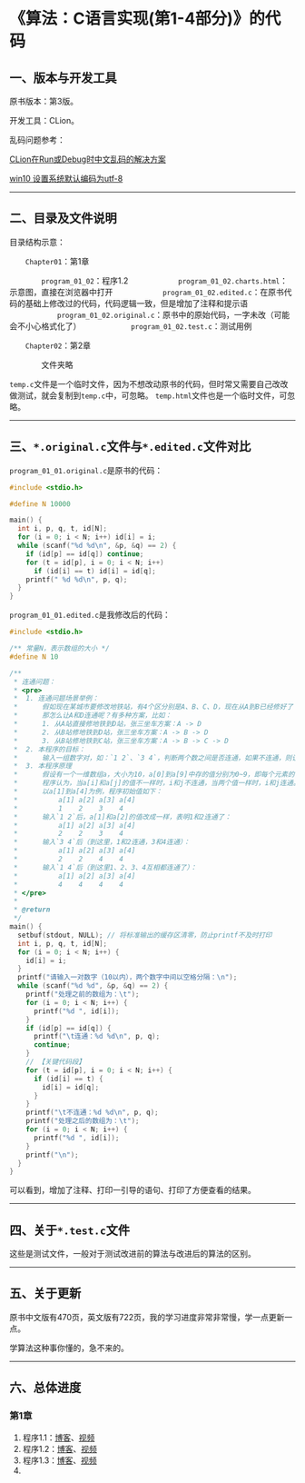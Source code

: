 # 《算法：C语言实现(第1-4部分)》的代码



## 一、版本与开发工具

原书版本：第3版。

开发工具：CLion。

乱码问题参考：

[CLion在Run或Debug时中文乱码的解决方案](https://cloud.tencent.com/developer/article/1858478)

[win10 设置系统默认编码为utf-8](https://jingyan.baidu.com/article/25648fc1471e6a9191fd002e.html)

***

## 二、目录及文件说明

目录结构示意：

&emsp;&emsp;`Chapter01`：第1章

&emsp;&emsp;&emsp;&emsp;`program_01_02`：程序1.2
&emsp;&emsp;&emsp;&emsp;&emsp;&emsp;`program_01_02.charts.html`：示意图，直接在浏览器中打开
&emsp;&emsp;&emsp;&emsp;&emsp;&emsp;`program_01_02.edited.c`：在原书代码的基础上修改过的代码，代码逻辑一致，但是增加了注释和提示语
&emsp;&emsp;&emsp;&emsp;&emsp;&emsp;`program_01_02.original.c`：原书中的原始代码，一字未改（可能会不小心格式化了）
&emsp;&emsp;&emsp;&emsp;&emsp;&emsp;`program_01_02.test.c`：测试用例

&emsp;&emsp;`Chapter02`：第2章

&emsp;&emsp;&emsp;&emsp;文件夹略

`temp.c`文件是一个临时文件，因为不想改动原书的代码，但时常又需要自己改改做测试，就会复制到`temp.c`中，可忽略。
`temp.html`文件也是一个临时文件，可忽略。

***

## 三、`*.original.c`文件与`*.edited.c`文件对比

`program_01_01.original.c`是原书的代码：

```c
#include <stdio.h>

#define N 10000

main() {
  int i, p, q, t, id[N];
  for (i = 0; i < N; i++) id[i] = i;
  while (scanf("%d %d\n", &p, &q) == 2) {
    if (id[p] == id[q]) continue;
    for (t = id[p], i = 0; i < N; i++)
      if (id[i] == t) id[i] = id[q];
    printf(" %d %d\n", p, q);
  }
}
```

`program_01_01.edited.c`是我修改后的代码：

```c
#include <stdio.h>

/** 常量N，表示数组的大小 */
#define N 10

/**
 * 连通问题：
 * <pre>
 *  1. 连通问题场景举例：
 *      假如现在某城市要修改地铁站，有4个区分别是A、B、C、D，现在从A到B已经修好了（表明A和B是连通的），从C到D也已经修好了（即C和D也是连通的），那么请问现在张三从A站坐地铁能到达D吗？不能，因为A和D不能连通。
 *      那怎么让A和D连通呢？有多种方案，比如：
 *      1. 从A站直接修地铁到D站，张三坐车方案：A -> D
 *      2. 从B站修地铁到D站，张三坐车方案：A -> B -> D
 *      3. 从B站修地铁到C站，张三坐车方案：A -> B -> C -> D
 *  2. 本程序的目标：
 *      输入一组数字对，如：`1 2`、`3 4`，判断两个数之间是否连通，如果不连通，则让他们连通
 *  3. 本程序原理
 *      假设有一个一维数组a，大小为10，a[0]到a[9]中存的值分别为0~9，即每个元素的值都不一样。
 *      程序认为，当a[i]和a[j]的值不一样时，i和j不连通，当两个值一样时，i和j连通。
 *      以a[1]到a[4]为例，程序初始值如下：
 *          a[1] a[2] a[3] a[4]
 *          1    2    3    4
 *      输入`1 2`后，a[1]和a[2]的值改成一样，表明1和2连通了：
 *          a[1] a[2] a[3] a[4]
 *          2    2    3    4
 *      输入`3 4`后（到这里，1和2连通，3和4连通）：
 *          a[1] a[2] a[3] a[4]
 *          2    2    4    4
 *      输入`1 4`后（到这里1、2、3、4互相都连通了）：
 *          a[1] a[2] a[3] a[4]
 *          4    4    4    4
 * </pre>
 *
 * @return
 */
main() {
  setbuf(stdout, NULL); // 将标准输出的缓存区清零，防止printf不及时打印
  int i, p, q, t, id[N];
  for (i = 0; i < N; i++) {
    id[i] = i;
  }
  printf("请输入一对数字（10以内），两个数字中间以空格分隔：\n");
  while (scanf("%d %d", &p, &q) == 2) {
    printf("处理之前的数组为：\t");
    for (i = 0; i < N; i++) {
      printf("%d ", id[i]);
    }
    if (id[p] == id[q]) {
      printf("\t连通：%d %d\n", p, q);
      continue;
    }
    // 【关键代码段】
    for (t = id[p], i = 0; i < N; i++) {
      if (id[i] == t) {
        id[i] = id[q];
      }
    }
    printf("\t不连通：%d %d\n", p, q);
    printf("处理之后的数组为：\t");
    for (i = 0; i < N; i++) {
      printf("%d ", id[i]);
    }
    printf("\n");
  }
}
```

可以看到，增加了注释、打印一引导的语句、打印了方便查看的结果。

***

## 四、关于`*.test.c`文件

这些是测试文件，一般对于测试改进前的算法与改进后的算法的区别。

***

## 五、关于更新

原书中文版有470页，英文版有722页，我的学习进度非常非常慢，学一点更新一点。

学算法这种事你懂的，急不来的。

***

## 六、总体进度

### 第1章 

1. 程序1.1：[博客](https://blog.csdn.net/blueskybluesoul/article/details/122115288)、[视频](https://www.bilibili.com/video/BV1hD4y1c7xQ/)
2. 程序1.2：[博客](https://blog.csdn.net/blueskybluesoul/article/details/122164615)、[视频](https://www.bilibili.com/video/BV1Vu411D7SH)
2. 程序1.3：[博客](https://blog.csdn.net/blueskybluesoul/article/details/122180163)、[视频](https://www.bilibili.com/video/bv1zi4y1R71K)
2. 

